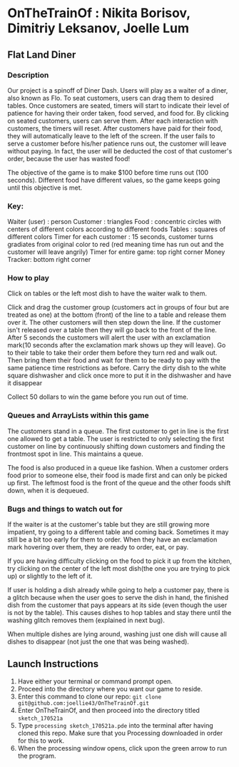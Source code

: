# OnTheTrainOf : Nikita Borisov, Dimitriy Leksanov, Joelle Lum
## Flat Land Diner
### Description
Our project is a spinoff of Diner Dash. Users will play as a waiter of a diner, also known as Flo. To seat customers, users can drag them to desired tables. Once customers are seated, timers will start to indicate their level of patience for having their order taken, food served, and food for. By clicking on seated customers, users can serve them. After each interaction with customers, the timers will reset.  After customers have paid for their food, they will automatically leave to the left of the screen. If the user fails to serve a customer before his/her patience runs out, the customer will leave without paying. In fact, the user will be deducted the cost of that customer's order, because the user has wasted food!

The objective of the game is to make $100 before time runs out (100 seconds). Different food have different values, so the game keeps going until this objective is met.

### Key:
Waiter (user) : person
Customer : triangles
Food : concentric circles with centers of different colors according to different foods
Tables : squares of different colors
Timer for each customer : 15 seconds, customer turns gradiates from original color to red (red meaning time has run out and the customer will leave angrily)
Timer for entire game: top right corner
Money Tracker: bottom right corner

### How to play

Click on tables or the left most dish to have the waiter walk to them. 

Click and drag the customer group (customers act in groups of four but are treated as one) at the bottom (front) of the line to a table and release them over it. The other customers will then step down the line. If the customer isn't released over a table then they will go back to the front of the line. After 5 seconds the customers will alert the user with an exclamation mark(10 seconds after the exclamation mark shows up they will leave). Go to their table to take their order them before they turn red and walk out. Then bring them their food and wait for them to be ready to pay with the same patience time restrictions as before. Carry the dirty dish to the white square dishwasher and click once more to put it in the dishwasher and have it disappear

Collect 50 dollars to win the game before you run out of time.

### Queues and ArrayLists within this game

The customers stand in a queue. The first customer to get in line is the first one allowed to get a table. The user is restricted to only selecting the first customer on line by continuously shifting down customers and finding the frontmost spot in line. This maintains a queue. 

The food is also produced in a queue like fashion. When a customer orders food prior to someone else, their food is made first and can only be picked up first. The leftmost food is the front of the queue and the other foods shift down, when it is dequeued.

### Bugs and things to watch out for
If the waiter is at the customer's table but they are still growing more impatient, try going to a different table and coming back. Sometimes it may still be a bit too early for them to order. When they have an exclamation mark hovering over them, they are ready to order, eat, or pay.

If you are having difficulty clicking on the food to pick it up from the kitchen, try clicking on the center of the left most dish(the one you are trying to pick up) or slightly to the left of it.

If user is holding a dish already while going to help a customer pay, there is a glitch because when the user goes to serve
the dish in hand, the finished dish from the customer that pays appears at its side (even though the user is not by the table). This causes dishes to hop tables and stay there until the washing glitch removes them (explained in next bug).

When multiple dishes are lying around, washing just one dish will cause all dishes to disappear (not just the one that was being washed).

## Launch Instructions
1. Have either your terminal or command prompt open.
2. Proceed into the directory where you want our game to reside.
3. Enter this command to clone our repo: 
`git clone git@github.com:joellie43/OnTheTrainOf.git`
4. Enter OnTheTrainOf, and then proceed into the directory titled `sketch_170521a`
5. Type `processing sketch_170521a.pde` into the terminal after having cloned this repo. Make sure that you Processing downloaded in order for this to work.
6. When the processing window opens, click upon the green arrow to run the program.

